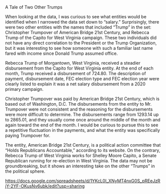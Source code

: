 
A Tale of Two Other Trumps

When looking at the data, I was curious to see what entities would be identified when I narrowed the data set down to “salary.” Surprisingly, there were two other entities with the names that included “Trump” in the set: Christopher Trumpover of American Bridge 21st Century, and Rebecca Trump of the Capito for West Virginia campaign. These two individuals did not have any direct correlation to the President or the Trump Organization, but it was interesting to see how someone with such a familiar last name fared with income since Donald Trump assumed office. 

Rebecca Trump of Morgantown, West Virginia, received a steadier disbursement from the Capito for West Virginia entity. At the end of each month, Trump received a disbursement of 724.80. The description of payment, disbursement date, FEC election type and FEC election year were clearly listed to explain it was a net salary disbursement from a 2020 primary campaign. 

Christopher Trumpover was paid by American Bridge 21st Century, which is based out of Washington, D.C. The disbursements from the entity to Mr. Trumpover were not consistent and the reasoning for the disbursements were more difficult to determine. The disbursements range from 1293.14 up to 2865.01, and they usually come once around the middle of the month and again toward the end of the month. I would be curious to pursue this to see a repetitive fluctuation in the payments, and what the entity was specifically paying Trumpover for. 

The entity, American Bridge 21st Century, is a political action committee that “Holds Republicans Accountable,” according to its website. On the contrary, Rebecca Trump of West Virginia works for Shelley Moore Capito, a Senate Republican running for re-election in West Virginia. The data may not be groundbreaking, but it shows an interesting take on the other “Trumps” in the political sphere. 

https://docs.google.com/spreadsheets/d/1YKcL0I_XNyMT4nxG0S_pREeJzRjY-2YF-OKusNv6ubk/edit?usp=sharing
